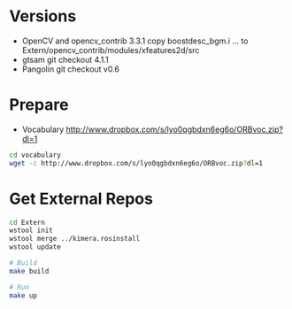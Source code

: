 # Versions
- OpenCV and opencv_contrib 3.3.1
 copy boostdesc_bgm.i ...  to Extern/opencv_contrib/modules/xfeatures2d/src
- gtsam
git checkout 4.1.1
- Pangolin
git checkout v0.6

# Prepare

- Vocabulary
http://www.dropbox.com/s/lyo0qgbdxn6eg6o/ORBvoc.zip?dl=1
```sh
cd vocabulary
wget -c http://www.dropbox.com/s/lyo0qgbdxn6eg6o/ORBvoc.zip?dl=1
```
# Get External Repos
```sh
cd Extern
wstool init
wstool merge ../kimera.rosinstall
wstool update

# Build
make build

# Run
make up
